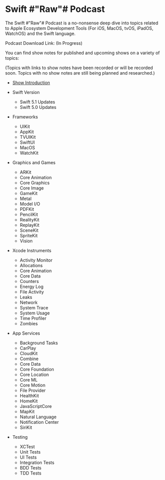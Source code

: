 # Swift #"Raw"# Podcast

The Swift #"Raw"# Podcast is a no-nonsense deep dive into topics related to Apple Ecosystem Development Tools (For iOS, MacOS, tvOS, iPadOS, WatchOS) and the Swift language. 

Podcast Download Link: (In Progress)

You can find show notes for published and upcoming shows on a variety of topics:

(Topics with links to show notes have been recorded or will be recorded soon. Topics with no show notes are still being planned and researched.)

- [Show Introduction](Introduction/introduction.md)

- Swift Version
    - Swift 5.1 Updates
    - Swift 5.0 Updates

- Frameworks
    - UIKit
    - AppKit
    - TVUIKit
    - SwiftUI
    - MacOS
    - WatchKit

- Graphics and Games
    - ARKit
    - Core Animation
    - Core Graphics
    - Core Image
    - GameKit
    - Metal
    - Model I/O
    - PDFKit
    - PencilKit
    - RealityKit
    - ReplayKit
    - SceneKit
    - SpriteKit
    - Vision

- Xcode Instruments
    - Activity Monitor
    - Allocations
    - Core Animation
    - Core Data
    - Counters
    - Energy Log
    - File Activity
    - Leaks
    - Network
    - System Trace
    - System Usage
    - Time Profiler
    - Zombies

- App Services
    - Background Tasks
    - CarPlay
    - CloudKit
    - Combine
    - Core Data
    - Core Foundation
    - Core Location
    - Core ML
    - Core Motion
    - File Provider
    - HealthKit
    - HomeKit
    - JavaScriptCore
    - MapKit
    - Natural Language
    - Notification Center
    - SiriKit


- Testing
    - XCTest
    - Unit Tests
    - UI Tests
    - Integration Tests
    - BDD Tests
    - TDD Tests



